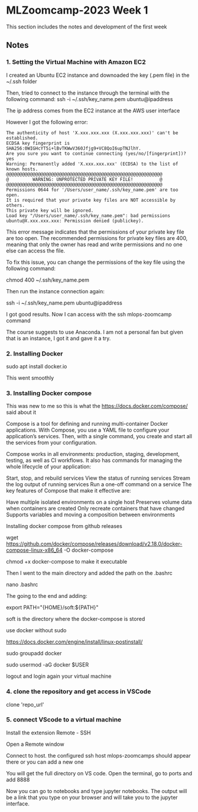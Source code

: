 # MLZoomcamp-2023 Week 1
This section includes the notes and development of the first week

## Notes

### 1. Setting the Virtual Machine with Amazon EC2
I created an Ubuntu EC2 instance and downoaded the key (.pem file) in the ~/.ssh folder

Then, tried to connect to the instance through the terminal with the following command:
ssh -i ~/.ssh/key_name.pem ubuntu@ipaddress 

The ip address comes from the EC2 instance at the AWS user interface

However I got the following error:

```
The authenticity of host 'X.xxx.xxx.xxx (X.xxx.xxx.xxx)' can't be established.
ECDSA key fingerprint is SHA256:0WIGHcYT5i+lBvTKWwV360Jfjg9+VC8QoI6upTNJlhY.
Are you sure you want to continue connecting (yes/no/[fingerprint])? yes
Warning: Permanently added 'X.xxx.xxx.xxx' (ECDSA) to the list of known hosts.
@@@@@@@@@@@@@@@@@@@@@@@@@@@@@@@@@@@@@@@@@@@@@@@@@@@@@@@@@@@
@         WARNING: UNPROTECTED PRIVATE KEY FILE!          @
@@@@@@@@@@@@@@@@@@@@@@@@@@@@@@@@@@@@@@@@@@@@@@@@@@@@@@@@@@@
Permissions 0644 for '/Users/user_name/.ssh/key_name.pem' are too open.
It is required that your private key files are NOT accessible by others.
This private key will be ignored.
Load key "/Users/user_name/.ssh/key_name.pem": bad permissions
ubuntu@X.xxx.xxx.xxx: Permission denied (publickey).
```

This error message indicates that the permissions of your private key file are too open. The recommended permissions for private key files are 400, meaning that only the owner has read and write permissions and no one else can access the file.

To fix this issue, you can change the permissions of the key file using the following command:

chmod 400 ~/.ssh/key_name.pem

Then run the instance connection again:

ssh -i ~/.ssh/key_name.pem ubuntu@ipaddress

I got good results. Now I can access with the ssh mlops-zoomcamp command

The course suggests to use Anaconda. I am not a personal fan but given that is an instance, I got it and gave it a try.

### 2. Installing Docker

sudo apt install docker.io

This went smoothly

### 3. Installing Docker compose

This was new to me so this is what the https://docs.docker.com/compose/ said about it

Compose is a tool for defining and running multi-container Docker applications. With Compose, you use a YAML file to configure your application’s services. Then, with a single command, you create and start all the services from your configuration.

Compose works in all environments: production, staging, development, testing, as well as CI workflows. It also has commands for managing the whole lifecycle of your application:

Start, stop, and rebuild services
View the status of running services
Stream the log output of running services
Run a one-off command on a service
The key features of Compose that make it effective are:

Have multiple isolated environments on a single host
Preserves volume data when containers are created
Only recreate containers that have changed
Supports variables and moving a composition between environments

Installing docker compose from github releases

wget https://github.com/docker/compose/releases/download/v2.18.0/docker-compose-linux-x86_64 -O docker-compose

chmod +x docker-compose to make it executable

Then I went to the main directory and added the path on the .bashrc

nano .bashrc

The going to the end and adding:

export PATH="{HOME}/soft:${PATH}"

soft is the directory where the docker-compose is stored

use docker without sudo

https://docs.docker.com/engine/install/linux-postinstall/

sudo groupadd docker

sudo usermod -aG docker $USER

logout and login again your virtual machine 

### 4. clone the repository and get access in VSCode

clone 'repo_url'

### 5. connect VScode to a virtual machine

Install the extension Remote - SSH

Open a Remote window

Connect to host. the configured ssh host mlops-zoomcamps should appear there or you can add a new one

You will get the full directory on VS code. Open the terminal, go to ports and add 8888

Now you can go to notebooks and type jupyter notebooks. The output will be a link that you type on your browser and will take you to the jupyter interface.
